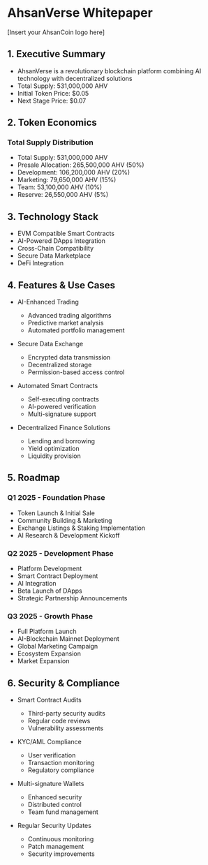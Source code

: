 # AhsanVerse Whitepaper

[Insert your AhsanCoin logo here]

## 1. Executive Summary
- AhsanVerse is a revolutionary blockchain platform combining AI technology with decentralized solutions
- Total Supply: 531,000,000 AHV
- Initial Token Price: $0.05
- Next Stage Price: $0.07

## 2. Token Economics
### Total Supply Distribution
- Total Supply: 531,000,000 AHV
- Presale Allocation: 265,500,000 AHV (50%)
- Development: 106,200,000 AHV (20%)
- Marketing: 79,650,000 AHV (15%)
- Team: 53,100,000 AHV (10%)
- Reserve: 26,550,000 AHV (5%)

## 3. Technology Stack
- EVM Compatible Smart Contracts
- AI-Powered DApps Integration
- Cross-Chain Compatibility
- Secure Data Marketplace
- DeFi Integration

## 4. Features & Use Cases
- AI-Enhanced Trading
  * Advanced trading algorithms
  * Predictive market analysis
  * Automated portfolio management

- Secure Data Exchange
  * Encrypted data transmission
  * Decentralized storage
  * Permission-based access control

- Automated Smart Contracts
  * Self-executing contracts
  * AI-powered verification
  * Multi-signature support

- Decentralized Finance Solutions
  * Lending and borrowing
  * Yield optimization
  * Liquidity provision

## 5. Roadmap

### Q1 2025 - Foundation Phase
- Token Launch & Initial Sale
- Community Building & Marketing
- Exchange Listings & Staking Implementation
- AI Research & Development Kickoff

### Q2 2025 - Development Phase
- Platform Development
- Smart Contract Deployment
- AI Integration
- Beta Launch of DApps
- Strategic Partnership Announcements

### Q3 2025 - Growth Phase
- Full Platform Launch
- AI-Blockchain Mainnet Deployment
- Global Marketing Campaign
- Ecosystem Expansion
- Market Expansion

## 6. Security & Compliance
- Smart Contract Audits
  * Third-party security audits
  * Regular code reviews
  * Vulnerability assessments

- KYC/AML Compliance
  * User verification
  * Transaction monitoring
  * Regulatory compliance

- Multi-signature Wallets
  * Enhanced security
  * Distributed control
  * Team fund management

- Regular Security Updates
  * Continuous monitoring
  * Patch management
  * Security improvements 